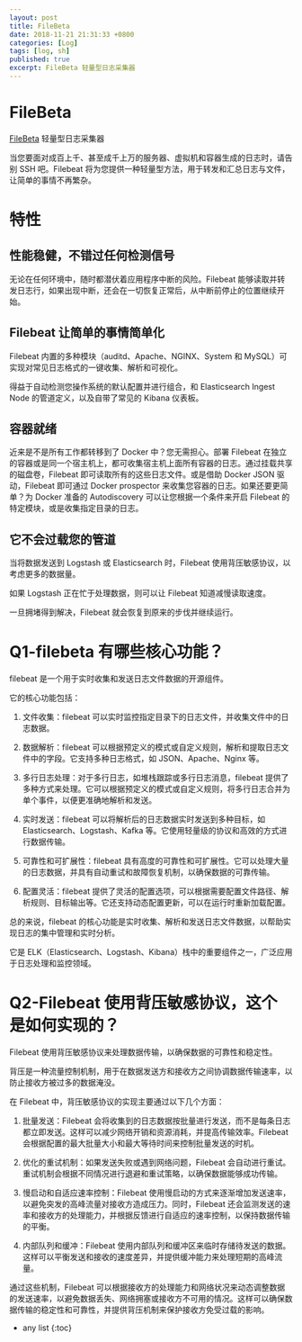 ```yaml
---
layout: post
title: FileBeta
date: 2018-11-21 21:31:33 +0800
categories: [Log]
tags: [log, sh]
published: true
excerpt: FileBeta 轻量型日志采集器
---
```


# FileBeta

[FileBeta](https://www.elastic.co/cn/products/beats/filebeat) 轻量型日志采集器

当您要面对成百上千、甚至成千上万的服务器、虚拟机和容器生成的日志时，请告别 SSH 吧。Filebeat 将为您提供一种轻量型方法，用于转发和汇总日志与文件，让简单的事情不再繁杂。

# 特性

## 性能稳健，不错过任何检测信号

无论在任何环境中，随时都潜伏着应用程序中断的风险。Filebeat 能够读取并转发日志行，如果出现中断，还会在一切恢复正常后，从中断前停止的位置继续开始。

## Filebeat 让简单的事情简单化

Filebeat 内置的多种模块（auditd、Apache、NGINX、System 和 MySQL）可实现对常见日志格式的一键收集、解析和可视化。

得益于自动检测您操作系统的默认配置并进行组合，和 Elasticsearch Ingest Node 的管道定义，以及自带了常见的 Kibana 仪表板。

## 容器就绪

近来是不是所有工作都转移到了 Docker 中？您无需担心。部署 Filebeat 在独立的容器或是同一个宿主机上，都可收集宿主机上面所有容器的日志。通过挂载共享的磁盘卷，Filebeat 即可读取所有的这些日志文件。或是借助 Docker JSON 驱动，Filebeat 即可通过 Docker prospector 来收集您容器的日志。如果还要更简单？为 Docker 准备的 Autodiscovery 可以让您根据一个条件来开启 Filebeat 的特定模块，或是收集指定目录的日志。

## 它不会过载您的管道

当将数据发送到 Logstash 或 Elasticsearch 时，Filebeat 使用背压敏感协议，以考虑更多的数据量。

如果 Logstash 正在忙于处理数据，则可以让 Filebeat 知道减慢读取速度。

一旦拥堵得到解决，Filebeat 就会恢复到原来的步伐并继续运行。

# Q1-filebeta 有哪些核心功能？

filebeat 是一个用于实时收集和发送日志文件数据的开源组件。

它的核心功能包括：

1. 文件收集：filebeat 可以实时监控指定目录下的日志文件，并收集文件中的日志数据。

2. 数据解析：filebeat 可以根据预定义的模式或自定义规则，解析和提取日志文件中的字段。它支持多种日志格式，如 JSON、Apache、Nginx 等。

3. 多行日志处理：对于多行日志，如堆栈跟踪或多行日志消息，filebeat 提供了多种方式来处理。它可以根据预定义的模式或自定义规则，将多行日志合并为单个事件，以便更准确地解析和发送。

4. 实时发送：filebeat 可以将解析后的日志数据实时发送到多种目标，如 Elasticsearch、Logstash、Kafka 等。它使用轻量级的协议和高效的方式进行数据传输。

5. 可靠性和可扩展性：filebeat 具有高度的可靠性和可扩展性。它可以处理大量的日志数据，并具有自动重试和故障恢复机制，以确保数据的可靠传输。

6. 配置灵活：filebeat 提供了灵活的配置选项，可以根据需要配置文件路径、解析规则、目标输出等。它还支持动态配置更新，可以在运行时重新加载配置。

总的来说，filebeat 的核心功能是实时收集、解析和发送日志文件数据，以帮助实现日志的集中管理和实时分析。

它是 ELK（Elasticsearch、Logstash、Kibana）栈中的重要组件之一，广泛应用于日志处理和监控领域。

# Q2-Filebeat 使用背压敏感协议，这个是如何实现的？

Filebeat 使用背压敏感协议来处理数据传输，以确保数据的可靠性和稳定性。

背压是一种流量控制机制，用于在数据发送方和接收方之间协调数据传输速率，以防止接收方被过多的数据淹没。

在 Filebeat 中，背压敏感协议的实现主要通过以下几个方面：

1. 批量发送：Filebeat 会将收集到的日志数据按批量进行发送，而不是每条日志都立即发送。这样可以减少网络开销和资源消耗，并提高传输效率。Filebeat 会根据配置的最大批量大小和最大等待时间来控制批量发送的时机。

2. 优化的重试机制：如果发送失败或遇到网络问题，Filebeat 会自动进行重试。重试机制会根据不同情况进行退避和重试策略，以确保数据能够成功传输。

3. 慢启动和自适应速率控制：Filebeat 使用慢启动的方式来逐渐增加发送速率，以避免突发的高峰流量对接收方造成压力。同时，Filebeat 还会监测发送的速率和接收方的处理能力，并根据反馈进行自适应的速率控制，以保持数据传输的平衡。

4. 内部队列和缓冲：Filebeat 使用内部队列和缓冲区来临时存储待发送的数据。这样可以平衡发送和接收的速度差异，并提供缓冲能力来处理短期的高峰流量。

通过这些机制，Filebeat 可以根据接收方的处理能力和网络状况来动态调整数据的发送速率，以避免数据丢失、网络拥塞或接收方不可用的情况。这样可以确保数据传输的稳定性和可靠性，并提供背压机制来保护接收方免受过载的影响。

* any list
{:toc}